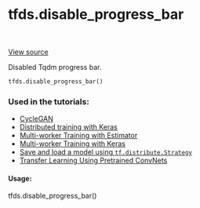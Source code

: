 <div itemscope itemtype="http://developers.google.com/ReferenceObject">
<meta itemprop="name" content="tfds.disable_progress_bar" />
<meta itemprop="path" content="Stable" />
</div>

# tfds.disable_progress_bar

<table class="tfo-notebook-buttons tfo-api" align="left">
</table>

<a target="_blank" href="https://github.com/tensorflow/datasets/tree/master/tensorflow_datasets/core/utils/tqdm_utils.py">View
source</a>

Disabled Tqdm progress bar.

```python
tfds.disable_progress_bar()
```

### Used in the tutorials:

*   [CycleGAN](https://www.tensorflow.org/beta/tutorials/generative/cyclegan)
*   [Distributed training with Keras](https://www.tensorflow.org/beta/tutorials/distribute/keras)
*   [Multi-worker Training with Estimator](https://www.tensorflow.org/beta/tutorials/distribute/multi_worker_with_estimator)
*   [Multi-worker Training with Keras](https://www.tensorflow.org/beta/tutorials/distribute/multi_worker_with_keras)
*   [Save and load a model using `tf.distribute.Strategy`](https://www.tensorflow.org/beta/tutorials/distribute/save_and_load)
*   [Transfer Learning Using Pretrained ConvNets](https://www.tensorflow.org/beta/tutorials/images/transfer_learning)

#### Usage:

tfds.disable_progress_bar()
